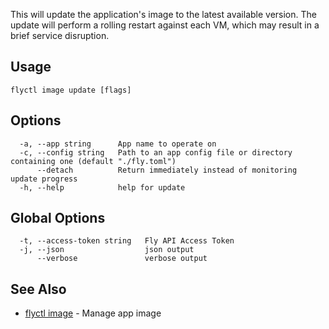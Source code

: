 This will update the application's image to the latest available version. The update will perform a rolling restart against each VM, which may result in a brief service disruption.

## Usage

~~~
flyctl image update [flags]
~~~

## Options

~~~
  -a, --app string      App name to operate on
  -c, --config string   Path to an app config file or directory containing one (default "./fly.toml")
      --detach          Return immediately instead of monitoring update progress
  -h, --help            help for update
~~~

## Global Options

~~~
  -t, --access-token string   Fly API Access Token
  -j, --json                  json output
      --verbose               verbose output
~~~

## See Also

* [flyctl image](/docs/flyctl/image/)	 - Manage app image

